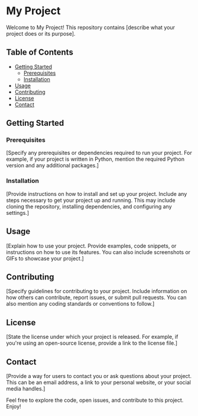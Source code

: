 # My Project

Welcome to My Project! This repository contains [describe what your project does or its purpose].

## Table of Contents

- [Getting Started](#getting-started)
  - [Prerequisites](#prerequisites)
  - [Installation](#installation)
- [Usage](#usage)
- [Contributing](#contributing)
- [License](#license)
- [Contact](#contact)

## Getting Started

### Prerequisites

[Specify any prerequisites or dependencies required to run your project. For example, if your project is written in Python, mention the required Python version and any additional packages.]

### Installation

[Provide instructions on how to install and set up your project. Include any steps necessary to get your project up and running. This may include cloning the repository, installing dependencies, and configuring any settings.]

## Usage

[Explain how to use your project. Provide examples, code snippets, or instructions on how to use its features. You can also include screenshots or GIFs to showcase your project.]

## Contributing

[Specify guidelines for contributing to your project. Include information on how others can contribute, report issues, or submit pull requests. You can also mention any coding standards or conventions to follow.]

## License

[State the license under which your project is released. For example, if you're using an open-source license, provide a link to the license file.]

## Contact

[Provide a way for users to contact you or ask questions about your project. This can be an email address, a link to your personal website, or your social media handles.]

Feel free to explore the code, open issues, and contribute to this project. Enjoy!

